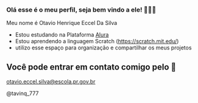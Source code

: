 ### Olá esse é o meu perfil, seja bem vindo a ele! 🥶🥶🥶

Meu nome é Otavio Henrique Eccel Da Silva
- Estou estudando na Plataforma [Alura](https://www.alura.com.br/)
- Estou aprendendo a linguagem Scratch (https://scratch.mit.edu/)
- utilizo esse espaço para organização e compartilhar os meus projetos

## Você pode entrar em contato comigo pelo 📧

otavio.eccel.silva@escola.pr.gov.br


@tavinq_777


